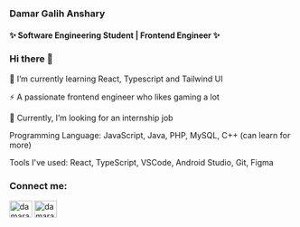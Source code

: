 

<!--
**damaranshary/damaranshary** is a ✨ _special_ ✨ repository because its `README.md` (this file) appears on your GitHub profile.

Here are some ideas to get you started:

- 🔭 I’m currently working on ...
- 🌱 I’m currently learning ...
- 👯 I’m looking to collaborate on ...
- 🤔 I’m looking for help with ...
- 💬 Ask me about ...
- 📫 How to reach me: ...
- 😄 Pronouns: ...
- ⚡ Fun fact: ...
-->

### Damar Galih Anshary
#### ✨ Software Engineering Student | Frontend Engineer ✨

### Hi there 👋

🌱 I’m currently learning React, Typescript and Tailwind UI

⚡ A passionate frontend engineer who likes gaming a lot

🤔 Currently, I’m looking for an internship job

Programming Language: JavaScript, Java, PHP, MySQL, C++ (can learn for more)

Tools I've used: React, TypeScript, VSCode, Android Studio, Git, Figma

### Connect me: 
<div align="left">
<a href="https://linkedin.com/in/damaranshary" target="blank"><img align="center" src="https://raw.githubusercontent.com/rahuldkjain/github-profile-readme-generator/master/src/images/icons/Social/linked-in-alt.svg" alt="damaranshary" height="30" width="40" /></a>
<a href="https://instagram.com/damaranshary" target="blank"><img align="center" src="https://raw.githubusercontent.com/rahuldkjain/github-profile-readme-generator/master/src/images/icons/Social/instagram.svg" alt="damaranshary" height="30" width="40" /></a>
</div>

